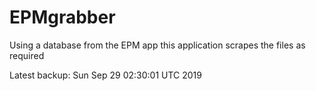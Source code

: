 # EPMgrabber
Using a database from the EPM app this application scrapes the files as required


Latest backup: Sun Sep 29 02:30:01 UTC 2019

